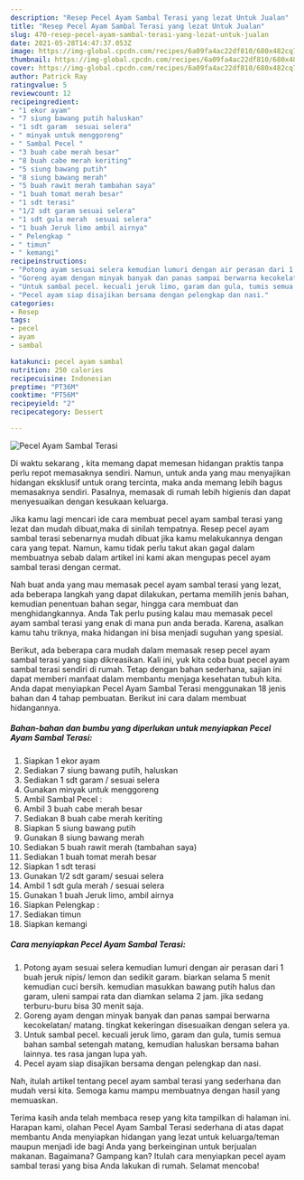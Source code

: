 ```yaml
---
description: "Resep Pecel Ayam Sambal Terasi yang lezat Untuk Jualan"
title: "Resep Pecel Ayam Sambal Terasi yang lezat Untuk Jualan"
slug: 470-resep-pecel-ayam-sambal-terasi-yang-lezat-untuk-jualan
date: 2021-05-28T14:47:37.053Z
image: https://img-global.cpcdn.com/recipes/6a09fa4ac22df810/680x482cq70/pecel-ayam-sambal-terasi-foto-resep-utama.jpg
thumbnail: https://img-global.cpcdn.com/recipes/6a09fa4ac22df810/680x482cq70/pecel-ayam-sambal-terasi-foto-resep-utama.jpg
cover: https://img-global.cpcdn.com/recipes/6a09fa4ac22df810/680x482cq70/pecel-ayam-sambal-terasi-foto-resep-utama.jpg
author: Patrick Ray
ratingvalue: 5
reviewcount: 12
recipeingredient:
- "1 ekor ayam"
- "7 siung bawang putih haluskan"
- "1 sdt garam  sesuai selera"
- " minyak untuk menggoreng"
- " Sambal Pecel "
- "3 buah cabe merah besar"
- "8 buah cabe merah keriting"
- "5 siung bawang putih"
- "8 siung bawang merah"
- "5 buah rawit merah tambahan saya"
- "1 buah tomat merah besar"
- "1 sdt terasi"
- "1/2 sdt garam sesuai selera"
- "1 sdt gula merah  sesuai selera"
- "1 buah Jeruk limo ambil airnya"
- " Pelengkap "
- " timun"
- " kemangi"
recipeinstructions:
- "Potong ayam sesuai selera kemudian lumuri dengan air perasan dari 1 buah jeruk nipis/ lemon dan sedikit garam. biarkan selama 5 menit kemudian cuci bersih. kemudian masukkan bawang putih halus dan garam, uleni sampai rata dan diamkan selama 2 jam. jika sedang terburu-buru bisa 30 menit saja."
- "Goreng ayam dengan minyak banyak dan panas sampai berwarna kecokelatan/ matang. tingkat kekeringan disesuaikan dengan selera ya."
- "Untuk sambal pecel. kecuali jeruk limo, garam dan gula, tumis semua bahan sambal setengah matang, kemudian haluskan bersama bahan lainnya. tes rasa jangan lupa yah."
- "Pecel ayam siap disajikan bersama dengan pelengkap dan nasi."
categories:
- Resep
tags:
- pecel
- ayam
- sambal

katakunci: pecel ayam sambal 
nutrition: 250 calories
recipecuisine: Indonesian
preptime: "PT36M"
cooktime: "PT56M"
recipeyield: "2"
recipecategory: Dessert

---
```



![Pecel Ayam Sambal Terasi](https://img-global.cpcdn.com/recipes/6a09fa4ac22df810/680x482cq70/pecel-ayam-sambal-terasi-foto-resep-utama.jpg)

Di waktu  sekarang , kita memang dapat memesan hidangan praktis tanpa perlu repot memasaknya sendiri. Namun, untuk anda yang mau menyajikan hidangan eksklusif untuk orang tercinta, maka anda memang lebih bagus memasaknya sendiri. Pasalnya, memasak di rumah lebih higienis dan dapat menyesuaikan dengan kesukaan keluarga.

Jika kamu lagi mencari ide cara membuat pecel ayam sambal terasi yang lezat dan mudah dibuat,maka di sinilah tempatnya. Resep pecel ayam sambal terasi  sebenarnya mudah dibuat jika kamu melakukannya dengan cara yang tepat. Namun, kamu tidak perlu takut akan gagal dalam membuatnya 
sebab dalam artikel ini kami akan mengupas pecel ayam sambal terasi dengan cermat.  



Nah buat anda yang mau memasak pecel ayam sambal terasi yang lezat, ada beberapa langkah yang dapat dilakukan, pertama memilih jenis bahan, kemudian penentuan bahan segar, hingga cara membuat dan menghidangkannya. Anda Tak perlu pusing kalau mau memasak pecel ayam sambal terasi yang enak di mana pun anda berada. Karena, asalkan kamu  tahu triknya, maka hidangan ini bisa menjadi suguhan yang spesial.

Berikut, ada beberapa cara mudah dalam memasak resep pecel ayam sambal terasi yang siap dikreasikan. Kali ini, yuk kita coba buat pecel ayam sambal terasi sendiri di rumah. Tetap dengan bahan sederhana, sajian ini dapat memberi manfaat dalam membantu menjaga kesehatan tubuh kita. Anda dapat menyiapkan Pecel Ayam Sambal Terasi menggunakan 18 jenis bahan dan 4 tahap pembuatan. Berikut ini cara dalam membuat hidangannya.

<!--inarticleads1-->

##### Bahan-bahan dan bumbu yang diperlukan untuk menyiapkan Pecel Ayam Sambal Terasi:

1. Siapkan 1 ekor ayam
1. Sediakan 7 siung bawang putih, haluskan
1. Sediakan 1 sdt garam / sesuai selera
1. Gunakan  minyak untuk menggoreng
1. Ambil  Sambal Pecel :
1. Ambil 3 buah cabe merah besar
1. Sediakan 8 buah cabe merah keriting
1. Siapkan 5 siung bawang putih
1. Gunakan 8 siung bawang merah
1. Sediakan 5 buah rawit merah (tambahan saya)
1. Sediakan 1 buah tomat merah besar
1. Siapkan 1 sdt terasi
1. Gunakan 1/2 sdt garam/ sesuai selera
1. Ambil 1 sdt gula merah / sesuai selera
1. Gunakan 1 buah Jeruk limo, ambil airnya
1. Siapkan  Pelengkap :
1. Sediakan  timun
1. Siapkan  kemangi




<!--inarticleads2-->

##### Cara menyiapkan Pecel Ayam Sambal Terasi:

1. Potong ayam sesuai selera kemudian lumuri dengan air perasan dari 1 buah jeruk nipis/ lemon dan sedikit garam. biarkan selama 5 menit kemudian cuci bersih. kemudian masukkan bawang putih halus dan garam, uleni sampai rata dan diamkan selama 2 jam. jika sedang terburu-buru bisa 30 menit saja.
1. Goreng ayam dengan minyak banyak dan panas sampai berwarna kecokelatan/ matang. tingkat kekeringan disesuaikan dengan selera ya.
1. Untuk sambal pecel. kecuali jeruk limo, garam dan gula, tumis semua bahan sambal setengah matang, kemudian haluskan bersama bahan lainnya. tes rasa jangan lupa yah.
1. Pecel ayam siap disajikan bersama dengan pelengkap dan nasi.




Nah, itulah artikel tentang  pecel ayam sambal terasi  yang sederhana dan mudah versi kita. Semoga kamu mampu membuatnya dengan hasil yang memuaskan. 

Terima kasih anda telah membaca resep yang kita tampilkan di halaman ini. Harapan kami, olahan  Pecel Ayam Sambal Terasi sederhana di atas dapat membantu Anda menyiapkan hidangan yang lezat untuk keluarga/teman maupun menjadi ide bagi Anda yang berkeinginan untuk berjualan makanan. Bagaimana? Gampang kan? Itulah cara menyiapkan pecel ayam sambal terasi yang bisa Anda lakukan di rumah. Selamat mencoba!

